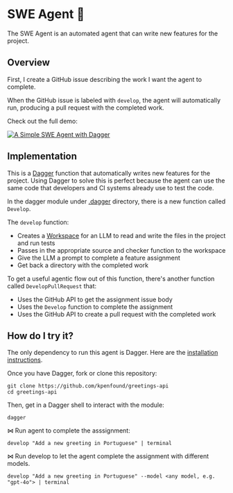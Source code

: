 # SWE Agent 🤖

The SWE Agent is an automated agent that can write new features for the project.

## Overview

First, I create a GitHub issue describing the work I want the agent to complete.

When the GitHub issue is labeled with `develop`, the agent will automatically run,
producing a pull request with the completed work.

Check out the full demo:

[![A Simple SWE Agent with Dagger](https://img.youtube.com/vi/B7P04M9c1m0/0.jpg)](https://www.youtube.com/watch?v=B7P04M9c1m0)

## Implementation

This is a [Dagger](https://dagger.io) function that automatically writes new features for the project.
Using Dagger to solve this is perfect because the agent can use the same code that developers and CI systems already use to test the code.

In the dagger module under [.dagger](./.dagger) directory, there is a new function called `Develop`.

The `develop` function:
- Creates a [Workspace](./.dagger/workspace) for an LLM to read and write the files in the project and run tests
- Passes in the appropriate source and checker function to the workspace
- Give the LLM a prompt to complete a feature assignment
- Get back a directory with the completed work

To get a useful agentic flow out of this function, there's another function called `DevelopPullRequest` that:
- Uses the GitHub API to get the assignment issue body
- Uses the `Develop` function to complete the assignment
- Uses the GitHub API to create a pull request with the completed work

## How do I try it?
The only dependency to run this agent is Dagger. Here are the [installation instructions](https://docs.dagger.io/ai-agents#initial-setup).

Once you have Dagger, fork or clone this repository:
```
git clone https://github.com/kpenfound/greetings-api
cd greetings-api
```

Then, get in a Dagger shell to interact with the module:
```
dagger
```

⋈ Run agent to complete the asssignment:
```
develop "Add a new greeting in Portuguese" | terminal
```

⋈ Run develop to let the agent complete the assignment with different models.
```
develop "Add a new greeting in Portuguese" --model <any model, e.g. "gpt-4o"> | terminal
```
